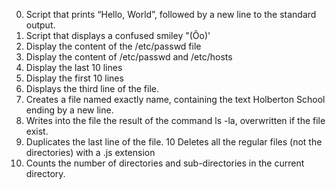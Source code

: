 0. Script that prints “Hello, World”, followed by a new line to the standard output.
1. Script that displays a confused smiley "(Ôo)'
2. Display the content of the /etc/passwd file
3. Display the content of /etc/passwd and /etc/hosts
4. Display the last 10 lines
5. Display the first 10 lines
6. Displays the third line of the file.
7. Creates a file named exactly name, containing the text Holberton School ending by a new line.
8. Writes into the file the result of the command ls -la, overwritten if the file exist.
9. Duplicates the last line of the file.
10 Deletes all the regular files (not the directories) with a .js extension 
11. Counts the number of directories and sub-directories in the current directory.